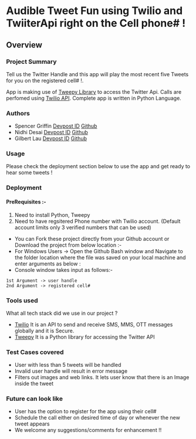 # Audible Tweet Fun using Twilio and TwiiterApi right on the Cell phone# !
## Overview

### Project Summary
Tell us the Twitter Handle and this app will play the most recent five Tweets for you on the registered cell# !.  

App is making use of [Tweepy Library](https://www.tweepy.org/) to access the Twitter Api. Calls are perfomed using [Twilio API](https://www.twilio.com/docs/libraries/python).
Complete app is written in Python Language.

### Authors
-  Spencer Griffin [Devpost ID]() [Github](https://github.com/sgriffin10/)
-  Nidhi Desai [Devpost ID](https://devpost.com/desainidhi99) [Github](https://github.com/desainidhi99/)
-  Gilbert Lau [Devpost ID](https://devpost.com/laugilpc) [Github](https://github.com/laugil627/)

### Usage
  Please check the deployment section below to use the app and get ready to hear some tweets !
  
### Deployment
 #### PreRequisites :-
1. Need to install Python, Tweepy 
2. Need to have regsitered Phone number with Twilio account. (Default account limits only 3 verified numbers that can be used)
- You can Fork these project directly from your Github account or  Download the project from below location :-
- For Windows Users -> Open the Github Bash window and Navigate to the folder location where the file was saved on your local machine and enter arguments as below :
- Console window takes input as follows:-
 ```
 1st Argument -> user handle
 2nd Argument -> registered cell#
 ```
 ### Tools used
 What all tech stack did we use in our project ?
 - [Twilio](https://www.twilio.com/docs/libraries/python) It is an API to send and receive SMS, MMS, OTT messages globally and it is Secure.
 - [Tweepy](https://www.tweepy.org/) It is a Python library for accessing the Twitter API
 
 ### Test Cases covered
- User with less than 5 tweets will be handled
- Invalid user handle will result in error message
- Filters out images and web links. It lets user know that there is an Image inside the tweet
 
 ### Future can look like
 - User has the option to register for the app using their cell#
 - Schedule the call either on desired time of day or whenever the new tweet appears 
 - We welcome any suggestions/comments for enhancement !!






